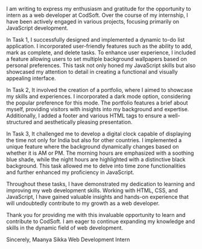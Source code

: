I am writing to express my enthusiasm and gratitude for the opportunity to intern as a web developer at CodSoft. Over the course of my internship, I have been actively engaged in various projects, focusing primarily on JavaScript development.

In Task 1, 
I successfully designed and implemented a dynamic to-do list application. I incorporated user-friendly features such as the ability to add, mark as complete, and delete tasks. To enhance user experience, I included a feature allowing users to set multiple background 
wallpapers based on personal preferences. This task not only honed my JavaScript skills but also showcased my attention to detail in creating a functional and visually appealing interface.

In Task 2,
It involved the creation of a portfolio, where I aimed to showcase my skills and experiences. I incorporated a dark mode option, considering the popular preference for this mode. The portfolio features a brief about myself, providing visitors with insights into my
background and expertise. Additionally, I added a footer and various HTML tags to ensure a well-structured and aesthetically pleasing presentation.

In Task 3,
It challenged me to develop a digital clock capable of displaying the time not only for India but also for other countries. I implemented a unique feature where the background dynamically changes based on whether it is AM or PM. The morning hours are emphasized 
with a soothing blue shade, while the night hours are highlighted with a distinctive black background. This task allowed me to delve into time zone functionalities and further enhanced my proficiency in JavaScript.

Throughout these tasks, I have demonstrated my dedication to learning and improving my web development skills. Working with HTML, CSS, and JavaScript, I have gained valuable insights and hands-on experience that will undoubtedly contribute to my growth as a web developer.

Thank you for providing me with this invaluable opportunity to learn and contribute to CodSoft. I am eager to continue expanding my knowledge and skills in the dynamic field of web development.


Sincerely,
Maanya Sikka 
Web Development Intern

